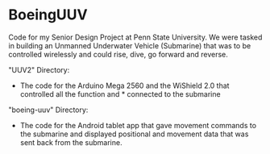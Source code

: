 BoeingUUV
=========
Code for my Senior Design Project at Penn State University. We were tasked in building an Unmanned Underwater Vehicle (Submarine) that was to be controlled wirelessly and could rise, dive, go forward and reverse.

"UUV2" Directory:
  - The code for the Arduino Mega 2560 and the WiShield 2.0 that controlled all the function and * connected to the
    submarine

"boeing-uuv" Directory:
  - The code for the Android tablet app that gave movement commands to the submarine and displayed positional and
    movement data that was sent back from the submarine.
